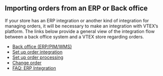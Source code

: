 <OverviewCard icon='Integration'>

  ## Importing orders from an ERP or Back office
  
  If your store has an ERP integration or another kind of integration for managing orders, it will be necessary to make an integration with VTEX’s platform. The links below provide a general view of the integration flow between a back office system and a VTEX store regarding orders.
  - [Back office (ERP/PIM/WMS)](https://developers.vtex.com/vtex-rest-api/docs/erp-integration-guide)
  - [Set up order integration](https://developers.vtex.com/vtex-rest-api/docs/erp-integration-set-up-order-integration)
  - [Set up order processing](https://developers.vtex.com/vtex-rest-api/docs/erp-integration-set-up-order-processing)
  - [Change order](https://developers.vtex.com/vtex-rest-api/docs/change-order)
  - [FAQ: ERP Integration](https://developers.vtex.com/vtex-rest-api/docs/faq-erp-integration)

</OverviewCard>

